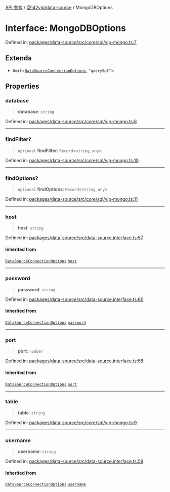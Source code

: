 [API 参考](../wiki/Home) / [@142vip/data-source](../wiki/@142vip.data-source) / MongoDBOptions

# Interface: MongoDBOptions

Defined in: [packages/data-source/src/core/sql/vip-mongo.ts:7](https://github.com/142vip/core-x/blob/15d5bc9ef4bece78c0e60bdf074a2d245f625100/packages/data-source/src/core/sql/vip-mongo.ts#L7)

## Extends

* `Omit`<[`DataSourceConnectionOptions`](../wiki/@142vip.data-source.Interface.DataSourceConnectionOptions), `"querySql"`>

## Properties

### database

> **database**: `string`

Defined in: [packages/data-source/src/core/sql/vip-mongo.ts:8](https://github.com/142vip/core-x/blob/15d5bc9ef4bece78c0e60bdf074a2d245f625100/packages/data-source/src/core/sql/vip-mongo.ts#L8)

***

### findFilter?

> `optional` **findFilter**: `Record`<`string`, `any`>

Defined in: [packages/data-source/src/core/sql/vip-mongo.ts:10](https://github.com/142vip/core-x/blob/15d5bc9ef4bece78c0e60bdf074a2d245f625100/packages/data-source/src/core/sql/vip-mongo.ts#L10)

***

### findOptions?

> `optional` **findOptions**: `Record`<`string`, `any`>

Defined in: [packages/data-source/src/core/sql/vip-mongo.ts:11](https://github.com/142vip/core-x/blob/15d5bc9ef4bece78c0e60bdf074a2d245f625100/packages/data-source/src/core/sql/vip-mongo.ts#L11)

***

### host

> **host**: `string`

Defined in: [packages/data-source/src/data-source.interface.ts:57](https://github.com/142vip/core-x/blob/15d5bc9ef4bece78c0e60bdf074a2d245f625100/packages/data-source/src/data-source.interface.ts#L57)

#### Inherited from

[`DataSourceConnectionOptions`](../wiki/@142vip.data-source.Interface.DataSourceConnectionOptions).[`host`](../wiki/@142vip.data-source.Interface.DataSourceConnectionOptions#host)

***

### password

> **password**: `string`

Defined in: [packages/data-source/src/data-source.interface.ts:60](https://github.com/142vip/core-x/blob/15d5bc9ef4bece78c0e60bdf074a2d245f625100/packages/data-source/src/data-source.interface.ts#L60)

#### Inherited from

[`DataSourceConnectionOptions`](../wiki/@142vip.data-source.Interface.DataSourceConnectionOptions).[`password`](../wiki/@142vip.data-source.Interface.DataSourceConnectionOptions#password)

***

### port

> **port**: `number`

Defined in: [packages/data-source/src/data-source.interface.ts:58](https://github.com/142vip/core-x/blob/15d5bc9ef4bece78c0e60bdf074a2d245f625100/packages/data-source/src/data-source.interface.ts#L58)

#### Inherited from

[`DataSourceConnectionOptions`](../wiki/@142vip.data-source.Interface.DataSourceConnectionOptions).[`port`](../wiki/@142vip.data-source.Interface.DataSourceConnectionOptions#port)

***

### table

> **table**: `string`

Defined in: [packages/data-source/src/core/sql/vip-mongo.ts:9](https://github.com/142vip/core-x/blob/15d5bc9ef4bece78c0e60bdf074a2d245f625100/packages/data-source/src/core/sql/vip-mongo.ts#L9)

***

### username

> **username**: `string`

Defined in: [packages/data-source/src/data-source.interface.ts:59](https://github.com/142vip/core-x/blob/15d5bc9ef4bece78c0e60bdf074a2d245f625100/packages/data-source/src/data-source.interface.ts#L59)

#### Inherited from

[`DataSourceConnectionOptions`](../wiki/@142vip.data-source.Interface.DataSourceConnectionOptions).[`username`](../wiki/@142vip.data-source.Interface.DataSourceConnectionOptions#username)
